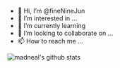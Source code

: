 - 👋 Hi, I’m @fineNineJun
- 👀 I’m interested in ...
- 🌱 I’m currently learning 
- 💞️ I’m looking to collaborate on ...
- 📫 How to reach me ...

![madneal's github stats](https://github-readme-stats.vercel.app/api?username=fineNineJun&show_icons=true&theme=dracula)

<!---
fineNineJun/fineNineJun is a ✨ special ✨ repository because its `README.md` (this file) appears on your GitHub profile.
You can click the Preview link to take a look at your changes.
--->
